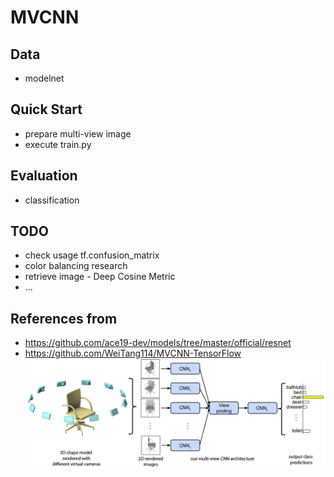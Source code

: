 # MVCNN

## Data
- modelnet

## Quick Start
- prepare multi-view image
- execute train.py

## Evaluation
- classification

## TODO
- check usage tf.confusion_matrix
- color balancing research
- retrieve image - Deep Cosine Metric
- ...

## References from
- https://github.com/ace19-dev/models/tree/master/official/resnet
- https://github.com/WeiTang114/MVCNN-TensorFlow
![](assets/mvcnn_framework.png)

